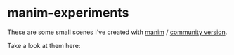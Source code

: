 # manim-experiments

These are some small scenes I've created with [manim](https://github.com/3b1b/manim) / [community version](https://github.com/manimcommunity/manim).

Take a look at them here:
